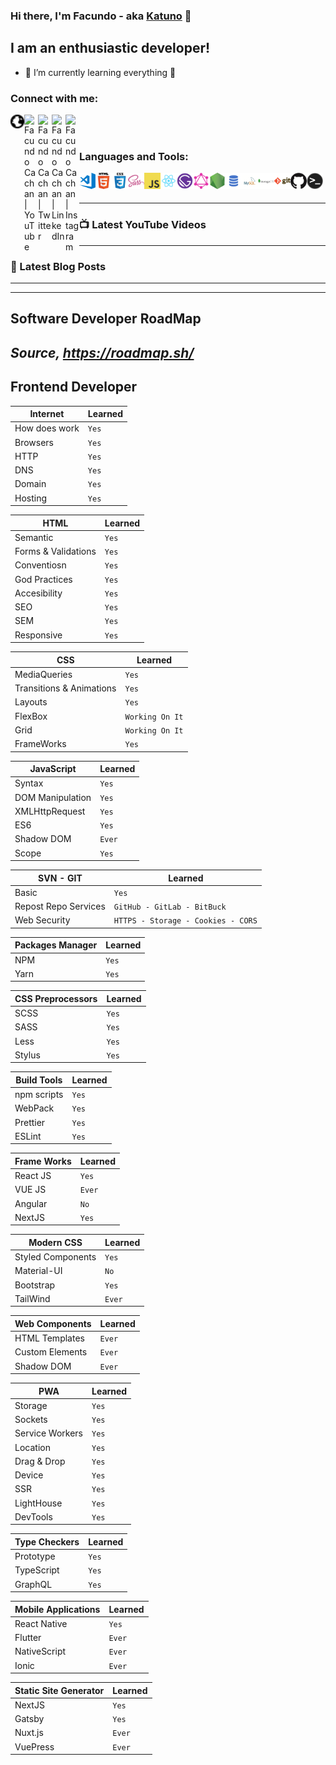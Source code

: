 ### Hi there, I'm Facundo - aka [Katuno][website] 👋

## I am an enthusiastic developer!
- 🌱 I’m currently learning everything 🤣

### Connect with me:

[<img align="left" alt="facundo-cachan.com" width="22px" src="https://raw.githubusercontent.com/iconic/open-iconic/master/svg/globe.svg" />][website]
[<img align="left" alt="Facundo Cachan | YouTube" width="22px" src="https://cdn.jsdelivr.net/npm/simple-icons@v3/icons/youtube.svg" />][youtube]
[<img align="left" alt="Facundo Cachan | Twitter" width="22px" src="https://cdn.jsdelivr.net/npm/simple-icons@v3/icons/twitter.svg" />][twitter]
[<img align="left" alt="Facundo Cachan | LinkedIn" width="22px" src="https://cdn.jsdelivr.net/npm/simple-icons@v3/icons/linkedin.svg" />][linkedin]
[<img align="left" alt="Facundo Cachan | Instagram" width="22px" src="https://cdn.jsdelivr.net/npm/simple-icons@v3/icons/instagram.svg" />][instagram]

<br />
<br />

### Languages and Tools:

<img align="left" alt="Visual Studio Code" width="26px" src="https://raw.githubusercontent.com/github/explore/80688e429a7d4ef2fca1e82350fe8e3517d3494d/topics/visual-studio-code/visual-studio-code.png" />
<img align="left" alt="HTML5" width="26px" src="https://raw.githubusercontent.com/github/explore/80688e429a7d4ef2fca1e82350fe8e3517d3494d/topics/html/html.png" />
<img align="left" alt="CSS3" width="26px" src="https://raw.githubusercontent.com/github/explore/80688e429a7d4ef2fca1e82350fe8e3517d3494d/topics/css/css.png" />
<img align="left" alt="Sass" width="26px" src="https://raw.githubusercontent.com/github/explore/80688e429a7d4ef2fca1e82350fe8e3517d3494d/topics/sass/sass.png" />
<img align="left" alt="JavaScript" width="26px" src="https://raw.githubusercontent.com/github/explore/80688e429a7d4ef2fca1e82350fe8e3517d3494d/topics/javascript/javascript.png" />
<img align="left" alt="React" width="26px" src="https://raw.githubusercontent.com/github/explore/80688e429a7d4ef2fca1e82350fe8e3517d3494d/topics/react/react.png" />
<img align="left" alt="Gatsby" width="26px" src="https://raw.githubusercontent.com/github/explore/e94815998e4e0713912fed477a1f346ec04c3da2/topics/gatsby/gatsby.png" />
<img align="left" alt="GraphQL" width="26px" src="https://raw.githubusercontent.com/github/explore/80688e429a7d4ef2fca1e82350fe8e3517d3494d/topics/graphql/graphql.png" />
<img align="left" alt="Node.js" width="26px" src="https://raw.githubusercontent.com/github/explore/80688e429a7d4ef2fca1e82350fe8e3517d3494d/topics/nodejs/nodejs.png" />
<img align="left" alt="SQL" width="26px" src="https://raw.githubusercontent.com/github/explore/80688e429a7d4ef2fca1e82350fe8e3517d3494d/topics/sql/sql.png" />
<img align="left" alt="MySQL" width="26px" src="https://raw.githubusercontent.com/github/explore/80688e429a7d4ef2fca1e82350fe8e3517d3494d/topics/mysql/mysql.png" />
<img align="left" alt="MongoDB" width="26px" src="https://raw.githubusercontent.com/github/explore/80688e429a7d4ef2fca1e82350fe8e3517d3494d/topics/mongodb/mongodb.png" />
<img align="left" alt="Git" width="26px" src="https://raw.githubusercontent.com/github/explore/80688e429a7d4ef2fca1e82350fe8e3517d3494d/topics/git/git.png" />
<img align="left" alt="GitHub" width="26px" src="https://raw.githubusercontent.com/github/explore/78df643247d429f6cc873026c0622819ad797942/topics/github/github.png" />
<img align="left" alt="HTML5" width="26px" src="https://raw.githubusercontent.com/github/explore/80688e429a7d4ef2fca1e82350fe8e3517d3494d/topics/terminal/terminal.png" />

<br />
<br />

---

### 📺 Latest YouTube Videos
<!-- YOUTUBE:START -->
<!-- YOUTUBE:END -->

---

### 📕 Latest Blog Posts
<!-- BLOG-POST-LIST:START -->
<!-- BLOG-POST-LIST:END -->

---

<!-- <img align="left" alt="Facundo Cachan's Github Stats" src="https://github-readme-stats.codestackr.vercel.app/api?username=facundo-cachan&show_icons=true&hide_border=true" /> -->

[website]: https://facundo-cachan.com
[twitter]: https://twitter.com/facundo_cachan
[youtube]: https://youtube.com/FacundoCachan
[instagram]: https://instagram.com/facundo.cachan
[linkedin]: https://linkedin.com/in/facundo-cachan

---

## Software Developer RoadMap
## _Source, https://roadmap.sh/_

## Frontend Developer

|Internet|Learned|
|-------------|-
|How does work|`Yes`|
|Browsers     |`Yes`|
|HTTP         |`Yes`|
|DNS          |`Yes`|
|Domain       |`Yes`|
|Hosting      |`Yes`|

|HTML|Learned|
|-------------|-
|Semantic|`Yes`|
|Forms & Validations|`Yes`|
|Conventiosn|`Yes`|
|God Practices|`Yes`|
|Accesibility|`Yes`|
|SEO|`Yes`|
|SEM|`Yes`|
|Responsive|`Yes`|


|CSS|Learned|
|-------------|-
|MediaQueries|`Yes`|
|Transitions & Animations|`Yes`|
|Layouts|`Yes`|
|FlexBox|`Working On It`|
|Grid|`Working On It`|
|FrameWorks|`Yes`|

|JavaScript|Learned|
|-------------|-
|Syntax|`Yes`|
|DOM Manipulation|`Yes`|
|XMLHttpRequest|`Yes`|
|ES6|`Yes`|
|Shadow DOM|`Ever`|
|Scope|`Yes`|

|SVN - GIT|Learned|
|-------------|-
|Basic|`Yes`|
|Repost Repo Services|`GitHub - GitLab - BitBuck`|
|Web Security|`HTTPS - Storage - Cookies - CORS`|

|Packages Manager|Learned|
|-------------|-
|NPM|`Yes`|
|Yarn|`Yes`|

|CSS Preprocessors|Learned|
|-------------|-
|SCSS|`Yes`|
|SASS|`Yes`|
|Less|`Yes`|
|Stylus|`Yes`|

|Build Tools|Learned|
|-------------|-
|npm scripts|`Yes`|
|WebPack|`Yes`|
|Prettier|`Yes`|
|ESLint|`Yes`|

|Frame Works|Learned|
|-------------|-
|React JS|`Yes`|
|VUE JS|`Ever`|
|Angular|`No`|
|NextJS|`Yes`|

|Modern CSS|Learned|
|-------------|-
|Styled Components|`Yes`|
|Material-UI|`No`|
|Bootstrap|`Yes`|
|TailWind|`Ever`|

|Web Components|Learned|
|-------------|-
|HTML Templates|`Ever`|
|Custom Elements|`Ever`|
|Shadow DOM|`Ever`|

|PWA|Learned|
|-------------|-
|Storage|`Yes`|
|Sockets|`Yes`|
|Service Workers|`Yes`|
|Location|`Yes`|
|Drag & Drop|`Yes`|
|Device|`Yes`|
|SSR|`Yes`|
|LightHouse|`Yes`|
|DevTools|`Yes`|

|Type Checkers|Learned|
|-------------|-
|Prototype|`Yes`|
|TypeScript|`Yes`|
|GraphQL|`Yes`|

|Mobile Applications|Learned|
|-------------|-
|React Native|`Yes`|
|Flutter|`Ever`|
|NativeScript|`Ever`|
|Ionic|`Ever`|

|Static Site Generator|Learned|
|-------------|-
|NextJS|`Yes`|
|Gatsby|`Yes`|
|Nuxt.js|`Ever`|
|VuePress|`Ever`|
